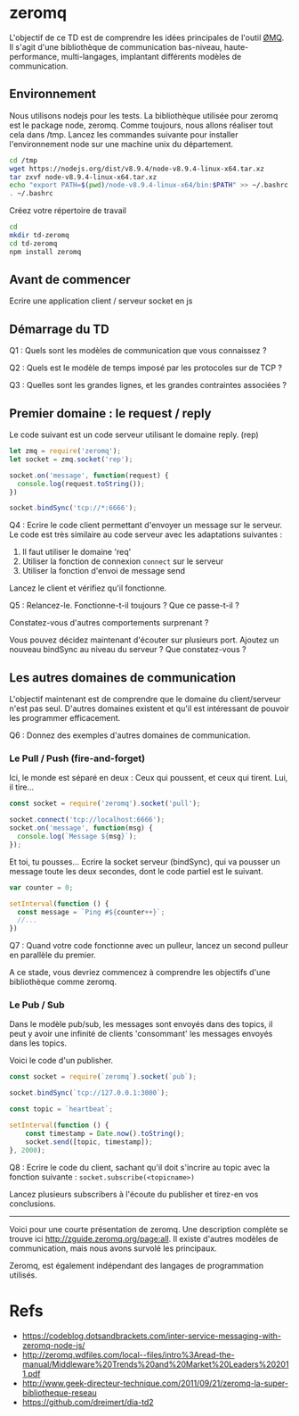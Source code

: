 # zeromq
L'objectif de ce TD est de comprendre les idées principales de l'outil [ØMQ](http://zeromq.org/). Il s'agit d'une bibliothèque de communication bas-niveau, haute-performance, multi-langages, implantant différents modèles de communication.


## Environnement
Nous utilisons nodejs pour les tests.
La bibliothèque utilisée pour zeromq est le package node, zeromq.
Comme toujours, nous allons réaliser tout cela dans /tmp.
Lancez les commandes suivante pour installer l'environnement node sur une machine unix du département.
```bash
cd /tmp
wget https://nodejs.org/dist/v8.9.4/node-v8.9.4-linux-x64.tar.xz
tar zxvf node-v8.9.4-linux-x64.tar.xz
echo "export PATH=$(pwd)/node-v8.9.4-linux-x64/bin:$PATH" >> ~/.bashrc
. ~/.bashrc
```

Créez votre répertoire de travail
```bash
cd
mkdir td-zeromq
cd td-zeromq
npm install zeromq
```

## Avant de commencer 
Ecrire une application client / serveur socket en js


## Démarrage du TD
Q1 : Quels sont les modèles de communication que vous connaissez ?

Q2 : Quels est le modèle de temps imposé par les protocoles sur de TCP ?

Q3 : Quelles sont les grandes lignes, et les grandes contraintes associées ?

## Premier domaine : le request / reply

Le code suivant est un code serveur utilisant le domaine reply. (rep)

```javascript
let zmq = require('zeromq');
let socket = zmq.socket('rep');

socket.on('message', function(request) {
  console.log(request.toString());
})

socket.bindSync('tcp://*:6666');
```

Q4 : Ecrire le code client permettant d'envoyer un message sur le serveur. Le code est très similaire au code serveur avec les adaptations suivantes :

1) Il faut utiliser le domaine 'req'
2) Utiliser la fonction de connexion `connect` sur le serveur
3) Utiliser la fonction d'envoi de message send

Lancez le client et vérifiez qu'il fonctionne.

Q5 : Relancez-le. Fonctionne-t-il toujours ? Que ce passe-t-il ?

Constatez-vous d'autres comportements surprenant ?

Vous pouvez décidez maintenant d'écouter sur plusieurs port. Ajoutez un nouveau bindSync au niveau du serveur ? Que constatez-vous ?

## Les autres domaines de communication
L'objectif maintenant est de comprendre que le domaine du client/serveur n'est pas seul. D'autres domaines existent et qu'il est intéressant de pouvoir les programmer efficacement.

Q6 : Donnez des exemples d'autres domaines de communication.

### Le Pull / Push (fire-and-forget)

Ici, le monde est séparé en deux : Ceux qui poussent, et ceux qui tirent. Lui, il tire...

```javascript
const socket = require('zeromq').socket('pull');

socket.connect('tcp://localhost:6666');
socket.on('message', function(msg) {
  console.log(`Message ${msg}`);  
});
```

Et toi, tu pousses...
Ecrire la socket serveur (bindSync), qui va pousser un message toute les deux secondes, dont le code partiel est le suivant.

```javascript
var counter = 0;

setInterval(function () {
  const message = `Ping #${counter++}`;
  //...
})
```

Q7 : Quand votre code fonctionne avec un pulleur, lancez un second pulleur en parallèle du premier.

A ce stade, vous devriez commencez à comprendre les objectifs d'une bibliothèque comme zeromq.

### Le Pub / Sub
Dans le modèle pub/sub, les messages sont envoyés dans des topics, il peut y avoir une infinité de clients 'consommant' les messages envoyés dans les topics.

Voici le code d'un publisher.
```javascript
const socket = require(`zeromq`).socket(`pub`);

socket.bindSync(`tcp://127.0.0.1:3000`);

const topic = `heartbeat`;

setInterval(function () {
	const timestamp = Date.now().toString();
	socket.send([topic, timestamp]);
}, 2000);
```

Q8 : Ecrire le code du client, sachant qu'il doit s'incrire au topic avec la fonction suivante :
`socket.subscribe(<topicname>)`

Lancez plusieurs subscribers à l'écoute du publisher et tirez-en vos conclusions.

---
Voici pour une courte présentation de zeromq. Une description complète se trouve ici http://zguide.zeromq.org/page:all. Il existe d'autres modèles de communication, mais nous avons survolé les principaux.

Zeromq, est également indépendant des langages de programmation utilisés.


# Refs
- https://codeblog.dotsandbrackets.com/inter-service-messaging-with-zeromq-node-js/
- http://zeromq.wdfiles.com/local--files/intro%3Aread-the-manual/Middleware%20Trends%20and%20Market%20Leaders%202011.pdf
- http://www.geek-directeur-technique.com/2011/09/21/zeromq-la-super-bibliotheque-reseau
- https://github.com/dreimert/dia-td2
